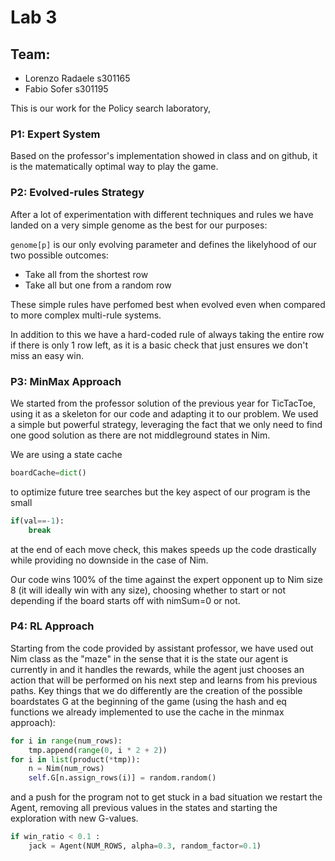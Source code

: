 # Lab 3
## Team: 
- Lorenzo Radaele s301165
- Fabio Sofer s301195

This is our work for the Policy search laboratory,
### P1: Expert System
Based on the professor's implementation showed in class and on github, it is the matematically optimal way to play the game.

### P2: Evolved-rules Strategy
After a lot of experimentation with different techniques and rules we have landed on a very simple genome as the best for our purposes:

 <code>genome[p]</code> is our only evolving parameter and defines the likelyhood of our two possible outcomes:

- Take all from the shortest row
- Take all but one from a random row

These simple rules have perfomed best when evolved even when compared to more complex multi-rule systems.

In addition to this we have a hard-coded rule of always taking the entire row if there is only 1 row left, as it is a basic check that just ensures we don't miss an easy win.

### P3: MinMax Approach
We started from the professor solution of the previous year for TicTacToe, using it as a skeleton for our code and adapting it to our problem.
We used a simple but powerful strategy, leveraging the fact that we only need to find one good solution as there are not middleground states in Nim.

We are using a state cache 
```python 
boardCache=dict()
```
to optimize future tree searches but the key aspect of our program is the small 
```python 
if(val==-1):
    break
```
at the end of each move check, this makes speeds up the code drastically while providing no downside in the case of Nim.

Our code wins 100% of the time against the expert opponent up to Nim size 8 (it will ideally win with any size), choosing whether to start or not depending if the board starts off with nimSum=0 or not.

### P4: RL Approach
Starting from the code provided by assistant professor, we have used out Nim class as the "maze" in the sense that it is the state our agent is currently in and it handles the rewards, while the agent just chooses an action that will be performed on his next step and learns from his previous paths.
Key things that we do differently are the creation of the possible boardstates G at the beginning of the game (using the hash and eq functions we already implemented to use the cache in the minmax approach): 
```python 
for i in range(num_rows):
    tmp.append(range(0, i * 2 + 2))
for i in list(product(*tmp)):
    n = Nim(num_rows)
    self.G[n.assign_rows(i)] = random.random()
```

and a push for the program not to get stuck in a bad situation we restart the Agent, removing all previous values in the states and starting the exploration with new G-values.
```python 
if win_ratio < 0.1 :
    jack = Agent(NUM_ROWS, alpha=0.3, random_factor=0.1)
```